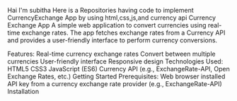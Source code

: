 Hai I'm subitha Here is a Repositories having code to implement CurrencyExchange App by using html,css,js,and currency api
Currency Exchange App
A simple web application to convert currencies using real-time exchange rates. The app fetches exchange rates from a Currency API and provides a user-friendly interface to perform currency conversions.

Features:
Real-time currency exchange rates
Convert between multiple currencies
User-friendly interface
Responsive design
Technologies Used:
HTML5
CSS3
JavaScript (ES6)
Currency API (e.g., ExchangeRate-API, Open Exchange Rates, etc.)
Getting Started
Prerequisites:
Web browser installed
API key from a currency exchange rate provider (e.g., ExchangeRate-API)
Installation
